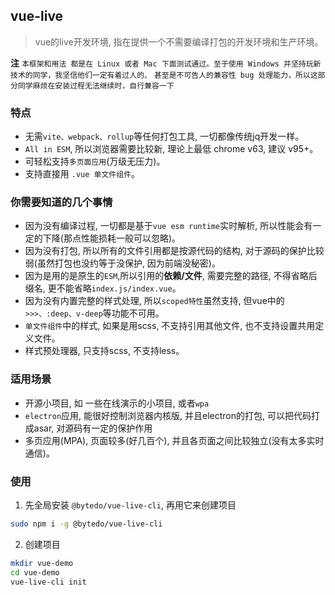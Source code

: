 ## vue-live
> vue的live开发环境, 指在提供一个不需要编译打包的开发环境和生产环境。


**注**
`本框架和用法 都是在 Linux 或者 Mac 下面测试通过。至于使用 Windows 并坚持玩新技术的同学，我坚信他们一定有着过人的、`
`甚至是不可告人的兼容性 bug 处理能力，所以这部分同学麻烦在安装过程无法继续时，自行兼容一下`


### 特点

- 无需`vite、webpack、rollup`等任何打包工具, 一切都像传统jq开发一样。
- `All in ESM`, 所以浏览器需要比较新, 理论上最低 chrome v63, 建议 v95+。
- 可轻松支持`多页面应用`(万级无压力)。
- 支持直接用 `.vue 单文件组件`。


### 你需要知道的几个事情

- 因为没有编译过程, 一切都是基于`vue esm runtime`实时解析, 所以性能会有一定的下降(那点性能损耗一般可以忽略)。
- 因为没有打包, 所以所有的文件引用都是按源代码的结构, 对于源码的保护比较弱(虽然打包也没约等于没保护, 因为前端没秘密)。
- 因为是用的是原生的`ESM`,所以引用的**依赖/文件**, 需要完整的路径, 不得省略后缀名, 更不能省略`index.js/index.vue`。
- 因为没有内置完整的样式处理, 所以`scoped特性`虽然支持, 但vue中的 `>>>、:deep、v-deep`等功能不可用。
- `单文件组件`中的样式, 如果是用scss, 不支持引用其他文件, 也不支持设置共用定义文件。
- 样式预处理器, 只支持scss, 不支持less。


### 适用场景

- 开源小项目, 如 一些在线演示的小项目, 或者`wpa` 
- `electron`应用, 能很好控制浏览器内核版, 并且electron的打包, 可以把代码打成asar, 对源码有一定的保护作用
- 多页应用(MPA), 页面较多(好几百个), 并且各页面之间比较独立(没有太多实时通信)。


### 使用

1. 先全局安装 `@bytedo/vue-live-cli`, 再用它来创建项目

```bash
sudo npm i -g @bytedo/vue-live-cli
```
2. 创建项目

```bash
mkdir vue-demo
cd vue-demo
vue-live-cli init
```